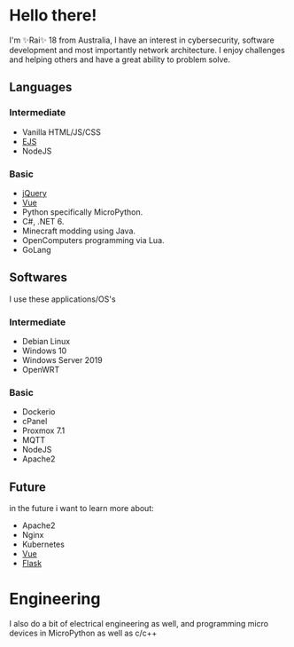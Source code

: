 # Hello there!

I'm ✨Rai✨ 18 from Australia, I have an interest in cybersecurity, software development and most importantly network architecture. I enjoy challenges and helping others and have a great ability to problem solve.

## Languages

### Intermediate
- Vanilla HTML/JS/CSS
- [EJS](https://ejs.co/)
- NodeJS

### Basic
- [jQuery](https://jquery.com/)
- [Vue](https://vuejs.org/)
- Python specifically MicroPython.
- C#, .NET 6.
- Minecraft modding using Java.
- OpenComputers programming via Lua.
- GoLang

## Softwares

I use these applications/OS's 
### Intermediate
- Debian Linux
- Windows 10
- Windows Server 2019
- OpenWRT

### Basic
- Dockerio
- cPanel
- Proxmox 7.1
- MQTT
- NodeJS
- Apache2

## Future

in the future i want to learn more about: 
- Apache2
- Nginx
- Kubernetes
- [Vue](https://vuejs.org/)
- [Flask](https://flask.palletsprojects.com/)

# Engineering

I also do a bit of electrical engineering as well, and programming micro devices in MicroPython as well as c/c++

